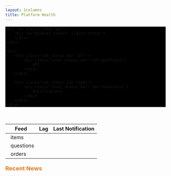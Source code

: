 ```yaml
---
layout: 1columns
title: Platform Health
---
```

<script src="/javascripts/lagfeeds.js">
</script>
<script src="/javascripts/twitter.js">
</script>
<script src="/javascripts/initHealth.js">
</script>

<div class="status_bar">

    <div id="status_color_api">
        <div id="general_status" class="status">
        </div>
    </div>

    <div>
        <div class="sub_status_bar left">
            <div class="inner_status_bar" id="apiStatus">
                API
            </div>
        </div>

        <div class="sub_status_bar right">
            <div class="inner_status_bar" id="feedStatus">
                Notifications
            </div>
        </div>
    </div>
</div>
<br />
<!--<h3><u>Lag Feeds</u></h3>-->

<table class="ch-datagrid">
    <thead>
        <tr>
            <th scope="col">Feed</th>
            <th scope="col">Lag</th>
            <th scope="col">Last Notification</th>
        </tr>
    </thead>
    <tbody>
        <tr>
            <td><div id="itemsLagStatus">&nbsp; items </div></td>
            <td><div id="itemsLag">&nbsp;</div></td>
            <td><div id="itemsNovedadLag">&nbsp;</div></td>
        </tr>
        <tr>
            <td><div id="questionsLagStatus">&nbsp; questions </div></td>
            <td><div id="questionsLag">&nbsp;</div></td>
            <td><div id="questionsNovedadLag">&nbsp;</div></td>
        </tr>
        <tr>
            <td><div id="ordersLagStatus">&nbsp; orders </div></td>
            <td><div id="ordersLag">&nbsp;</div></td>
            <td><div id="ordersNovedadLag">&nbsp;</div></td>
        </tr>
    </tbody>
</table>

<div class="ch-g1">
    <div class="SubTitles">Recent News</div>
    <div id="lastTweets"></div>
</div>


<style>

.status {
    padding: 5%;
    font-size: 24px;
    font-weight: bold;
    color: #FFF;
    margin: auto;
    display: block;
    width: 55%;
}

.sub_status_bar {
    width:49.8%;
    color: #FFF;
    padding-top: 2%;
    padding-bottom: 2%;
    margin-top: 0.5%;
    background: -moz-linear-gradient(top, #3A3A3A 0%, #444 100%);
    background: -webkit-linear-gradient(top, #3A3A3A 0%, #444 100%);
    background: -o-linear-gradient(top, #3A3A3A 0%, #444 100%);
    background: -ms-linear-gradient(top, #3A3A3A 0%, #444 100%);
    background: linear-gradient(top, #3A3A3A 0%, #444 100%);
}

.left {
    float: left;
}

.right {
    float: right;
}

.inner_status_bar {
    width: 70%;
    margin: auto;
    display: block;
    font-size: 20px;
}

.inner_status_box {
    width: 50%;
    margin: auto;
    display: block;
    font-size: 20px;
}

.inner_status_bar img{
    margin-right: 5%;
}

.status_bar {
    width: 100%;
    margin-bottom: 20px;
    background-color: #000;
}

.SubTitles {
    color: #DC7B1C;
    font-size: 18px;
    font-weight: bold;
    padding-bottom: 15px;
    margin-top: 20px;
}

.red {
    background-color: #FF7773;
}

.yellow {
    background-color: #FFDA40;
}

.green {
    background-color: #74E868;
}

#lastTweets {
    width: 600px;
    font-family: georgia;
    font-size: 15px;
    color: #333333;
    padding: 10px;
}

#lastTweets .tweet {
    margin: 0 auto 15px auto;
    padding: 0 0 15px 0;
    border-bottom: 1px dotted #ccc;
}

#lastTweets .tweet a {
    text-decoration: none;
    color: #13c9d0;
}

#lastTweets .tweet a:hover {
    text-decoration: underline;
}

#lastTweets .tweet .time {
    font-size: 10px;
    font-style: italic;
    color: #666666;
}

</style>
